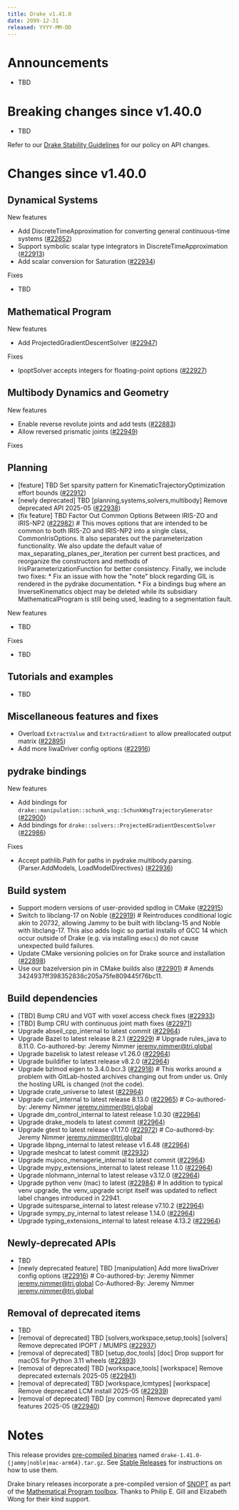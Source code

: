 ```yaml
---
title: Drake v1.41.0
date: 2099-12-31
released: YYYY-MM-DD
---
```


# Announcements

* TBD

# Breaking changes since v1.40.0

* TBD

Refer to our [Drake Stability Guidelines](/stable.html) for our policy
on API changes.

# Changes since v1.40.0

## Dynamical Systems

<!-- <relnotes for systems go here> -->

New features

* Add DiscreteTimeApproximation for converting general continuous-time systems ([#22652][_#22652])
* Support symbolic scalar type integrators in DiscreteTimeApproximation ([#22913][_#22913])
* Add scalar conversion for Saturation ([#22934][_#22934])

Fixes

* TBD

## Mathematical Program

<!-- <relnotes for solvers go here> -->


New features

* Add ProjectedGradientDescentSolver ([#22947][_#22947])

Fixes

* IpoptSolver accepts integers for floating-point options ([#22927][_#22927])

## Multibody Dynamics and Geometry

<!-- <relnotes for geometry,multibody go here> -->


New features

* Enable reverse revolute joints and add tests ([#22883][_#22883])
* Allow reversed prismatic joints ([#22949][_#22949])

Fixes


## Planning

<!-- <relnotes for planning go here> -->

* [feature] TBD Set sparsity pattern for KinematicTrajectoryOptimization effort bounds ([#22912][_#22912])
* [newly deprecated] TBD [planning,systems,solvers,multibody] Remove deprecated API 2025-05 ([#22938][_#22938])
* [fix feature] TBD Factor Out Common Options Between IRIS-ZO and IRIS-NP2 ([#22982][_#22982])  # This moves options that are intended to be common to both IRIS-ZO and IRIS-NP2 into a single class, CommonIrisOptions. It also separates out the parameterization functionality. We also update the default value of max_separating_planes_per_iteration per current best practices, and reorganize the constructors and methods of IrisParameterizationFunction for better consistency. Finally, we include two fixes: * Fix an issue with how the "note" block regarding GIL is rendered in the pydrake documentation. * Fix a bindings bug where an InverseKinematics object may be deleted while its subsidiary MathematicalProgram is still being used, leading to a segmentation fault.

New features

* TBD

Fixes

* TBD

## Tutorials and examples

<!-- <relnotes for examples,tutorials go here> -->

* TBD

## Miscellaneous features and fixes

<!-- <relnotes for common,math,lcm,lcmtypes,manipulation,perception,visualization go here> -->

* Overload `ExtractValue` and `ExtractGradient` to allow preallocated output matrix ([#22895][_#22895])
* Add more IiwaDriver config options ([#22916][_#22916])

## pydrake bindings

<!-- <relnotes for bindings go here> -->


New features

* Add bindings for `drake::manipulation::schunk_wsg::SchunkWsgTrajectoryGenerator` ([#22900][_#22900])
* Add bindings for `drake::solvers::ProjectedGradientDescentSolver` ([#22986][_#22986])

Fixes

* Accept pathlib.Path for paths in pydrake.multibody.parsing.{Parser.AddModels, LoadModelDirectives} ([#22936][_#22936])

## Build system

<!-- <relnotes for cmake,doc,setup,third_party,tools go here> -->

* Support modern versions of user-provided spdlog in CMake ([#22915][_#22915])
* Switch to libclang-17 on Noble ([#22919][_#22919])  # Reintroduces conditional logic akin to 20732, allowing Jammy to be built with libclang-15 and Noble with libclang-17. This also adds logic so partial installs of GCC 14 which occur outside of Drake (e.g. via installing `emacs`) do not cause unexpected build failures.
* Update CMake versioning policies on for Drake source and installation ([#22898][_#22898])
* Use our bazelversion pin in CMake builds also ([#22901][_#22901])  # Amends 3424937ff398352838c205a75fe809445f76bc11.

## Build dependencies

<!-- <relnotes for workspace go here> -->

* [TBD] Bump CRU and VGT with voxel access check fixes ([#22933][_#22933])
* [TBD] Bump CRU with continuous joint math fixes ([#22971][_#22971])
* Upgrade abseil_cpp_internal to latest commit ([#22964][_#22964])
* Upgrade Bazel to latest release 8.2.1 ([#22929][_#22929])  # Upgrade rules_java to 8.11.0. Co-authored-by: Jeremy Nimmer <jeremy.nimmer@tri.global>
* Upgrade bazelisk to latest release v1.26.0 ([#22964][_#22964])
* Upgrade buildifier to latest release v8.2.0 ([#22964][_#22964])
* Upgrade bzlmod eigen to 3.4.0.bcr.3 ([#22918][_#22918])  # This works around a problem with GitLab-hosted archives changing out from under us. Only the hosting URL is changed (not the code).
* Upgrade crate_universe to latest ([#22964][_#22964])
* Upgrade curl_internal to latest release 8.13.0 ([#22965][_#22965])  # Co-authored-by: Jeremy Nimmer <jeremy.nimmer@tri.global>
* Upgrade dm_control_internal to latest release 1.0.30 ([#22964][_#22964])
* Upgrade drake_models to latest commit ([#22964][_#22964])
* Upgrade gtest to latest release v1.17.0 ([#22972][_#22972])  # Co-authored-by: Jeremy Nimmer <jeremy.nimmer@tri.global>
* Upgrade libpng_internal to latest release v1.6.48 ([#22964][_#22964])
* Upgrade meshcat to latest commit ([#22932][_#22932])
* Upgrade mujoco_menagerie_internal to latest commit ([#22964][_#22964])
* Upgrade mypy_extensions_internal to latest release 1.1.0 ([#22964][_#22964])
* Upgrade nlohmann_internal to latest release v3.12.0 ([#22964][_#22964])
* Upgrade python venv (mac) to latest ([#22984][_#22984])  # In addition to typical venv upgrade, the venv_upgrade script itself was updated to reflect label changes introduced in 22941.
* Upgrade suitesparse_internal to latest release v7.10.2 ([#22964][_#22964])
* Upgrade sympy_py_internal to latest release 1.14.0 ([#22964][_#22964])
* Upgrade typing_extensions_internal to latest release 4.13.2 ([#22964][_#22964])


## Newly-deprecated APIs

* TBD
* [newly deprecated feature] TBD [manipulation] Add more IiwaDriver config options ([#22916][_#22916])  # Co-authored-by: Jeremy Nimmer <jeremy.nimmer@tri.global> Co-Authored-By: Jeremy Nimmer <jeremy.nimmer@tri.global>

## Removal of deprecated items

* TBD
* [removal of deprecated] TBD [solvers,workspace,setup,tools] [solvers] Remove deprecated IPOPT / MUMPS ([#22937][_#22937])
* [removal of deprecated] TBD [setup,doc,tools] [doc] Drop support for macOS for Python 3.11 wheels ([#22893][_#22893])
* [removal of deprecated] TBD [workspace,tools] [workspace] Remove deprecated externals 2025-05 ([#22941][_#22941])
* [removal of deprecated] TBD [workspace,lcmtypes] [workspace] Remove deprecated LCM install 2025-05 ([#22939][_#22939])
* [removal of deprecated] TBD [py common] Remove deprecated yaml features 2025-05 ([#22940][_#22940])

# Notes


This release provides [pre-compiled binaries](https://github.com/RobotLocomotion/drake/releases/tag/v1.41.0) named
``drake-1.41.0-{jammy|noble|mac-arm64}.tar.gz``. See [Stable Releases](/from_binary.html#stable-releases) for instructions on how to use them.

Drake binary releases incorporate a pre-compiled version of [SNOPT](https://ccom.ucsd.edu/~optimizers/solvers/snopt/) as part of the
[Mathematical Program toolbox](https://drake.mit.edu/doxygen_cxx/group__solvers.html). Thanks to
Philip E. Gill and Elizabeth Wong for their kind support.

<!-- <begin issue links> -->
[_#22652]: https://github.com/RobotLocomotion/drake/pull/22652
[_#22883]: https://github.com/RobotLocomotion/drake/pull/22883
[_#22893]: https://github.com/RobotLocomotion/drake/pull/22893
[_#22895]: https://github.com/RobotLocomotion/drake/pull/22895
[_#22898]: https://github.com/RobotLocomotion/drake/pull/22898
[_#22900]: https://github.com/RobotLocomotion/drake/pull/22900
[_#22901]: https://github.com/RobotLocomotion/drake/pull/22901
[_#22912]: https://github.com/RobotLocomotion/drake/pull/22912
[_#22913]: https://github.com/RobotLocomotion/drake/pull/22913
[_#22915]: https://github.com/RobotLocomotion/drake/pull/22915
[_#22916]: https://github.com/RobotLocomotion/drake/pull/22916
[_#22918]: https://github.com/RobotLocomotion/drake/pull/22918
[_#22919]: https://github.com/RobotLocomotion/drake/pull/22919
[_#22927]: https://github.com/RobotLocomotion/drake/pull/22927
[_#22929]: https://github.com/RobotLocomotion/drake/pull/22929
[_#22932]: https://github.com/RobotLocomotion/drake/pull/22932
[_#22933]: https://github.com/RobotLocomotion/drake/pull/22933
[_#22934]: https://github.com/RobotLocomotion/drake/pull/22934
[_#22936]: https://github.com/RobotLocomotion/drake/pull/22936
[_#22937]: https://github.com/RobotLocomotion/drake/pull/22937
[_#22938]: https://github.com/RobotLocomotion/drake/pull/22938
[_#22939]: https://github.com/RobotLocomotion/drake/pull/22939
[_#22940]: https://github.com/RobotLocomotion/drake/pull/22940
[_#22941]: https://github.com/RobotLocomotion/drake/pull/22941
[_#22947]: https://github.com/RobotLocomotion/drake/pull/22947
[_#22949]: https://github.com/RobotLocomotion/drake/pull/22949
[_#22964]: https://github.com/RobotLocomotion/drake/pull/22964
[_#22965]: https://github.com/RobotLocomotion/drake/pull/22965
[_#22971]: https://github.com/RobotLocomotion/drake/pull/22971
[_#22972]: https://github.com/RobotLocomotion/drake/pull/22972
[_#22982]: https://github.com/RobotLocomotion/drake/pull/22982
[_#22984]: https://github.com/RobotLocomotion/drake/pull/22984
[_#22986]: https://github.com/RobotLocomotion/drake/pull/22986
<!-- <end issue links> -->

<!--
  Current oldest_commit 97cb91e9ccad081e6521d50a26ba7186f0ebe6d5 (exclusive).
  Current newest_commit 9eaabd4d4df14611acb55f781c6ed73652e9a815 (inclusive).
-->

